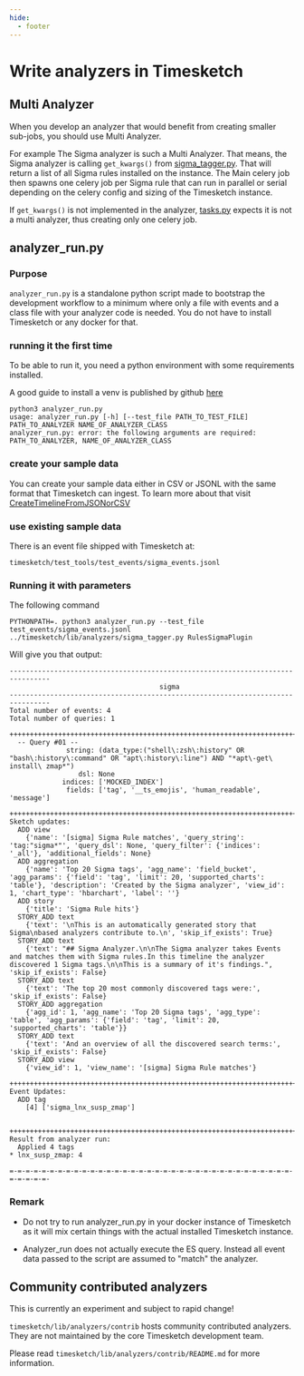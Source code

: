 ```yaml
---
hide:
  - footer
---
```

# Write analyzers in Timesketch

## Multi Analyzer

When you develop an analyzer that would benefit from creating smaller sub-jobs, you should use Multi Analyzer.

For example The Sigma analyzer is such a Multi Analyzer. That means, the Sigma analyzer is calling `get_kwargs()` from [sigma_tagger.py](https://github.com/google/timesketch/blob/master/timesketch/lib/analyzers/sigma_tagger.py). That will return a list of all Sigma rules installed on the instance. The Main celery job then spawns one celery job per Sigma rule that can run in parallel or serial depending on the celery config and sizing of the Timesketch instance.

If `get_kwargs()` is not implemented in the analyzer, [tasks.py](https://github.com/google/timesketch/blob/master/timesketch/lib/tasks.py) expects it is not a multi analyzer, thus creating only one celery job.

## analyzer_run.py

### Purpose

`analyzer_run.py` is a standalone python script made to bootstrap the
development workflow to a minimum where only a file with events and
a class file with your analyzer code is needed.
You do not have to install Timesketch or any docker for that.

### running it the first time

To be able to run it, you need a python environment with some requirements
installed.

A good guide to install a venv is published by github
[here](https://uoa-eresearch.github.io/eresearch-cookbook/recipe/2014/11/26/python-virtual-env/)

```
python3 analyzer_run.py
usage: analyzer_run.py [-h] [--test_file PATH_TO_TEST_FILE] PATH_TO_ANALYZER NAME_OF_ANALYZER_CLASS
analyzer_run.py: error: the following arguments are required: PATH_TO_ANALYZER, NAME_OF_ANALYZER_CLASS
```

### create your sample data

You can create your sample data either in CSV or JSONL with the same format
that Timesketch can ingest. To learn more about that visit
[CreateTimelineFromJSONorCSV](/guides/user/import-from-json-csv/)

### use existing sample data

There is an event file shipped with Timesketch at:

```
timesketch/test_tools/test_events/sigma_events.jsonl
```

### Running it with parameters

The following command

```
PYTHONPATH=. python3 analyzer_run.py --test_file test_events/sigma_events.jsonl ../timesketch/lib/analyzers/sigma_tagger.py RulesSigmaPlugin
```

Will give you that output:

```
--------------------------------------------------------------------------------
                                     sigma
--------------------------------------------------------------------------------
Total number of events: 4
Total number of queries: 1

++++++++++++++++++++++++++++++++++++++++++++++++++++++++++++++++++++++++++++++++
  -- Query #01 --
              string: (data_type:("shell\:zsh\:history" OR "bash\:history\:command" OR "apt\:history\:line") AND "*apt\-get\ install\ zmap*")
                 dsl: None
             indices: ['MOCKED_INDEX']
              fields: ['tag', '__ts_emojis', 'human_readable', 'message']

++++++++++++++++++++++++++++++++++++++++++++++++++++++++++++++++++++++++++++++++
Sketch updates:
  ADD view
	{'name': '[sigma] Sigma Rule matches', 'query_string': 'tag:"sigma*"', 'query_dsl': None, 'query_filter': {'indices': '_all'}, 'additional_fields': None}
  ADD aggregation
	{'name': 'Top 20 Sigma tags', 'agg_name': 'field_bucket', 'agg_params': {'field': 'tag', 'limit': 20, 'supported_charts': 'table'}, 'description': 'Created by the Sigma analyzer', 'view_id': 1, 'chart_type': 'hbarchart', 'label': ''}
  ADD story
	{'title': 'Sigma Rule hits'}
  STORY_ADD text
	{'text': '\nThis is an automatically generated story that Sigma\nbased analyzers contribute to.\n', 'skip_if_exists': True}
  STORY_ADD text
	{'text': "## Sigma Analyzer.\n\nThe Sigma analyzer takes Events and matches them with Sigma rules.In this timeline the analyzer discovered 1 Sigma tags.\n\nThis is a summary of it's findings.", 'skip_if_exists': False}
  STORY_ADD text
	{'text': 'The top 20 most commonly discovered tags were:', 'skip_if_exists': False}
  STORY_ADD aggregation
	{'agg_id': 1, 'agg_name': 'Top 20 Sigma tags', 'agg_type': 'table', 'agg_params': {'field': 'tag', 'limit': 20, 'supported_charts': 'table'}}
  STORY_ADD text
	{'text': 'And an overview of all the discovered search terms:', 'skip_if_exists': False}
  STORY_ADD view
	{'view_id': 1, 'view_name': '[sigma] Sigma Rule matches'}

++++++++++++++++++++++++++++++++++++++++++++++++++++++++++++++++++++++++++++++++
Event Updates:
  ADD tag
	[4] ['sigma_lnx_susp_zmap']


++++++++++++++++++++++++++++++++++++++++++++++++++++++++++++++++++++++++++++++++
Result from analyzer run:
  Applied 4 tags
* lnx_susp_zmap: 4

=-=-=-=-=-=-=-=-=-=-=-=-=-=-=-=-=-=-=-=-=-=-=-=-=-=-=-=-=-=-=-=-=-=-=-=-=-=-=-=-
```

### Remark

- Do not try to run analyzer_run.py in your docker instance of Timesketch
  as it will mix certain things with the actual installed Timesketch instance.

- Analyzer_run does not actually execute the ES query. Instead all event data
  passed to the script are assumed to "match" the analyzer.

## Community contributed analyzers

This is currently an experiment and subject to rapid change!

`timesketch/lib/analyzers/contrib` hosts community contributed analyzers. They are not maintained
by the core Timesketch development team.

Please read `timesketch/lib/analyzers/contrib/README.md` for more information.
